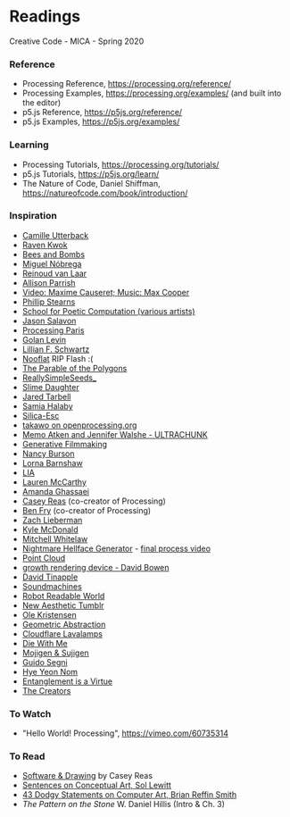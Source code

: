 # Readings

Creative Code - MICA - Spring 2020


### Reference

- Processing Reference, https://processing.org/reference/
- Processing Examples, https://processing.org/examples/ (and built into the editor)
- p5.js Reference, https://p5js.org/reference/
- p5.js Examples, https://p5js.org/examples/


### Learning

- Processing Tutorials, https://processing.org/tutorials/
- p5.js Tutorials, https://p5js.org/learn/
- The Nature of Code, Daniel Shiffman, https://natureofcode.com/book/introduction/


### Inspiration

- [Camille Utterback](http://camilleutterback.com/vitae/statement/)
- [Raven Kwok](http://ravenkwok.com/about/)
- [Bees and Bombs](http://beesandbombs.com/)
- [Miguel Nóbrega](http://superficie.ink/about)
- [Reinoud van Laar](http://reinoudvanlaar.nl/)
- [Allison Parrish](https://www.decontextualize.com/)
- [Video: Maxime Causeret; Music: Max Cooper](https://vimeo.com/196269431)
- [Phillip Stearns](https://phillipstearns.wordpress.com/about/)
- [School for Poetic Computation (various artists)](https://www.creativeapplications.net/maxmsp/sfpc-spring-2019-student-showcase/)
- [Jason Salavon](http://salavon.com/)
- [Processing Paris](https://vimeo.com/23753834)
- [Golan Levin](http://www.flong.com/)
- [Lillian F. Schwartz](http://lillian.com/)
- [Nooflat](http://www.nooflat.nu/) RIP Flash :(
- [The Parable of the Polygons](https://ncase.me/polygons/)
- [ReallySimpleSeeds_](https://vimeo.com/939779)
- [Slime Daughter](http://slimedaughter.com/)
- [Jared Tarbell](http://www.complexification.net/gallery/)
- [Samia Halaby](https://www.youtube.com/watch?v=sDfIkXf3uzA)
- [Silica-Esc](https://vimeo.com/10154340)
- [takawo on openprocessing.org](https://www.openprocessing.org/user/6533)
- [Memo Atken and Jennifer Walshe - ULTRACHUNK](https://twitter.com/memotv/status/1062854014797299713)
- [Generative Filmmaking](https://www.vice.com/en_us/article/8qmkmb/creative-code-a-look-at-generative-filmmaking)
- [Nancy Burson](http://nancyburson.com/)
- [Lorna Barnshaw](https://www.behance.net/lornabarnshaw)
- [LIA](http://www.liaworks.com/about/)
- [Lauren McCarthy](http://lauren-mccarthy.com/)
- [Amanda Ghassaei](http://www.amandaghassaei.com/about/)
- [Casey Reas](http://reas.com/) (co-creator of Processing)
- [Ben Fry](https://benfry.com/) (co-creator of Processing)
- [Zach Lieberman](http://thesystemis.com/)
- [Kyle McDonald](http://www.kylemcdonald.net/)
- [Mitchell Whitelaw](http://mtchl.net/category/projects/)
- [Nightmare Hellface Generator](https://www.vice.com/en_us/article/8x9nmz/nightmare-hellface-generator-is-cutting-edge-machine-learning) - [final process video](https://www.youtube.com/watch?v=pWNgq4f4jDg)
- [Point Cloud](https://vimeo.com/42896836)
- [growth rendering device - David Bowen](https://vimeo.com/20967793)
- [David Tinapple](http://davidtinapple.webflow.io/)
- [Soundmachines](https://vimeo.com/35014340)
- [Robot Readable World](https://vimeo.com/36239715)
- [New Aesthetic Tumblr](https://new-aesthetic.tumblr.com/)
- [Ole Kristensen](https://ole.kristensen.name/works/)
- [Geometric Abstraction](https://blog.artsper.com/en/get-inspired/10-artists-explore-geometric-abstraction/)
- [Cloudflare Lavalamps](https://www.youtube.com/watch?v=1cUUfMeOijg)
- [Die With Me](http://diewithme.online/)
- [Mojigen & Sujigen](https://www.katsumotoy.com/laboratory/robotype.html)
- [Guido Segni](https://guidosegni.com/wwworks/)
- [Hye Yeon Nom](https://vimeo.com/143545182)
- [Entanglement is a Virtue](https://vimeo.com/156710001)
- [The Creators](https://vimeo.com/25224777)


### To Watch

- "Hello World! Processing", https://vimeo.com/60735314


### To Read

- [Software & Drawing](https://artport.whitney.org/commissions/softwarestructures/text.html) by Casey Reas
- [Sentences on Conceptual Art, Sol Lewitt](http://www.altx.com/vizarts/conceptual.html)
- [43 Dodgy Statements on Computer Art, Brian Reffin Smith](http://www.interactivearchitecture.org/43-dodgy-statements-on-computer-art.html)
- *The Pattern on the Stone* W. Daniel Hillis (Intro & Ch. 3)
